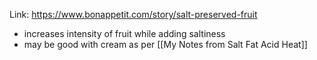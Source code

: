 Link: https://www.bonappetit.com/story/salt-preserved-fruit

- increases intensity of fruit while adding saltiness
- may be good with cream as per [[My Notes from Salt Fat Acid Heat]]